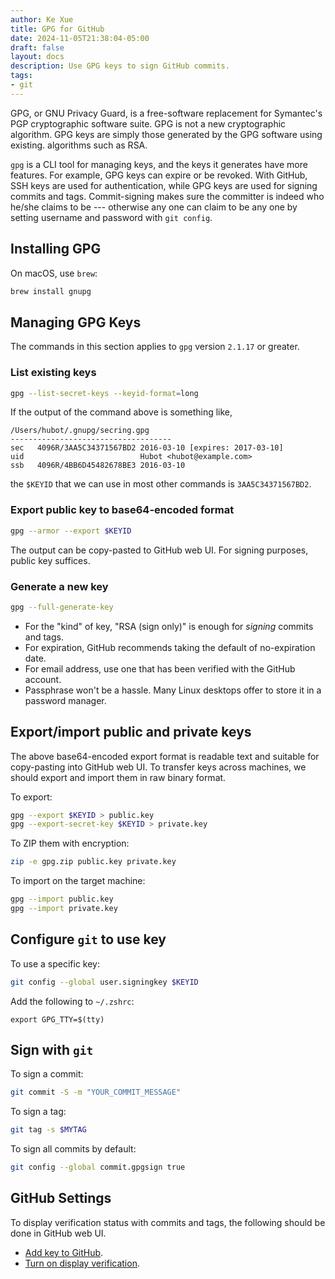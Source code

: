 ```yaml
---
author: Ke Xue
title: GPG for GitHub
date: 2024-11-05T21:38:04-05:00
draft: false
layout: docs
description: Use GPG keys to sign GitHub commits.
tags: 
- git
---
```


GPG, or GNU Privacy Guard, is a free-software replacement for Symantec's PGP cryptographic software suite.
GPG is not a new cryptographic algorithm. GPG keys are simply those generated by the GPG software using existing.
algorithms such as RSA.

`gpg` is a CLI tool for managing keys, and the keys it generates have more features. For example, GPG keys can
expire or be revoked. With GitHub, SSH keys are used for authentication, while GPG keys are used for
signing commits and tags. Commit-signing makes sure the committer is indeed who he/she claims to be ---
otherwise any one can claim to be any one by setting username and password with `git config`.

## Installing GPG

On macOS, use `brew`:

```bash
brew install gnupg
```

## Managing GPG Keys

The commands in this section applies to `gpg` version `2.1.17` or greater.

### List existing keys

```bash
gpg --list-secret-keys --keyid-format=long
```

If the output of the command above is something like,

``` 
/Users/hubot/.gnupg/secring.gpg
------------------------------------
sec   4096R/3AA5C34371567BD2 2016-03-10 [expires: 2017-03-10]
uid                          Hubot <hubot@example.com>
ssb   4096R/4BB6D45482678BE3 2016-03-10
```

the `$KEYID` that we can use in most other commands is `3AA5C34371567BD2`.

### Export public key to base64-encoded format

```bash
gpg --armor --export $KEYID
```

The output can be copy-pasted to GitHub web UI. For signing purposes, public key suffices.

### Generate a new key

```bash
gpg --full-generate-key
```

- For the "kind" of key, "RSA (sign only)" is enough for *signing* commits and tags.
- For expiration, GitHub recommends taking the default of no-expiration date.
- For email address, use one that has been verified with the GitHub account.
- Passphrase won't be a hassle. Many Linux desktops offer to store it in a password manager.

## Export/import public and private keys

The above base64-encoded export format is readable text and suitable for copy-pasting into GitHub web UI.
To transfer keys across machines, we should export and import them in raw binary format.

To export:

```bash
gpg --export $KEYID > public.key 
gpg --export-secret-key $KEYID > private.key
```

To ZIP them with encryption:

```bash
zip -e gpg.zip public.key private.key
```

To import on the target machine:

```bash
gpg --import public.key
gpg --import private.key
```

## Configure `git` to use key

To use a specific key:

```bash
git config --global user.signingkey $KEYID
```

Add the following to `~/.zshrc`:

```
export GPG_TTY=$(tty)
```

## Sign with `git`

To sign a commit:

```bash
git commit -S -m "YOUR_COMMIT_MESSAGE"
```

To sign a tag:

```bash
git tag -s $MYTAG
```

To sign all commits by default:

```bash
git config --global commit.gpgsign true
```

## GitHub Settings

To display verification status with commits and tags, the following
should be done in GitHub web UI.

- [Add key to GitHub](https://docs.github.com/en/authentication/managing-commit-signature-verification/adding-a-gpg-key-to-your-github-account).
- [Turn on display verification](https://docs.github.com/en/authentication/managing-commit-signature-verification/displaying-verification-statuses-for-all-of-your-commits).
